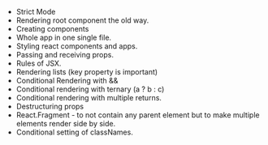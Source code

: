 - Strict Mode
- Rendering root component the old way.
- Creating components
- Whole app in one single file.
- Styling react components and apps.
- Passing and receiving props.
- Rules of JSX.
- Rendering lists (key property is important)
- Conditional Rendering with &&
- Conditional rendering with ternary (a ? b : c)
- Conditional rendering with multiple returns.
- Destructuring props
- React.Fragment - to not contain any parent element but to make multiple elements render side by side.
- Conditional setting of classNames.
